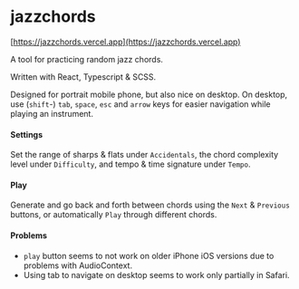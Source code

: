 # jazzchords

[https://jazzchords.vercel.app](https://jazzchords.vercel.app)

A tool for practicing random jazz chords.

Written with React, Typescript & SCSS.

Designed for portrait mobile phone, but also nice on desktop. On desktop, use (`shift`-) `tab`, `space`, `esc` and `arrow` keys for easier navigation while playing an instrument.

#### Settings

Set the range of sharps & flats under `Accidentals`, the chord complexity level under `Difficulty`, and tempo & time signature under `Tempo`.

#### Play

Generate and go back and forth between chords using the `Next` & `Previous` buttons, or automatically `Play` through different chords.

#### Problems

- `play` button seems to not work on older iPhone iOS versions due to problems with AudioContext.
- Using tab to navigate on desktop seems to work only partially in Safari.
